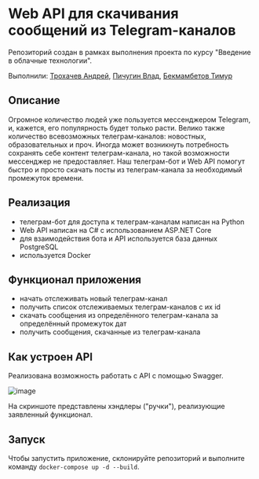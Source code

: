 # Web API для скачивания сообщений из Telegram-каналов
Репозиторий создан в рамках выполнения проекта по курсу "Введение в облачные технологии".

Выполнили: [Трохачев Андрей](https://github.com/akulen0k), [Пичугин Влад](https://github.com/wdfacfan), [Бекмамбетов Тимур](https://github.com/nbveh112112)

## Описание
Огромное количество людей уже пользуется мессенджером Telegram, и, кажется, его популярность будет только расти.  Велико также количество всевозможных телеграм-каналов: новостных, образовательных и проч. Иногда может возникнуть потребность сохранять себе контент телеграм-канала, но такой возможности мессенджер не предоставляет. Наш телеграм-бот и Web API помогут быстро и просто скачать посты из телеграм-канала за необходимый промежуток времени.

## Реализация

- телеграм-бот для доступа к телеграм-каналам написан на Python
- Web API написан на C# с использованием ASP.NET Core
- для взаимодействия бота и API используется база данных PostgreSQL
- используется Docker

## Функционал приложения
- начать отслеживать новый телеграм-канал
- получить список отслеживаемых телеграм-каналов с их id
- скачать сообщения из определённого телеграм-канала за определённый промежуток дат
- получить сообщения, скачанные из телеграм-канала

## Как устроен API
Реализована возможность работать с API с помощью Swagger. 

![image](https://user-images.githubusercontent.com/121407222/224692473-72375805-8299-4c96-b644-c37893a6a0c9.png)

На скриншоте представлены хэндлеры ("ручки"), реализующие заявленный функционал.

## Запуск

Чтобы запустить приложение, склонируйте репозиторий и выполните команду `docker-compose up -d --build`.
